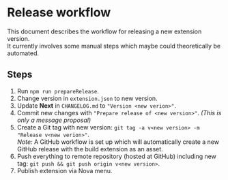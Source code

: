 # Release workflow
This document describes the workflow for releasing a new extension version.<br>
It currently involves some manual steps which maybe could theoretically be automated.

## Steps
1. Run `npm run prepareRelease`.
2. Change version in `extension.json` to new version.
3. Update **Next** in `CHANGELOG.md` to `"Version <new verion>"`.
4. Commit new changes with `"Prepare release of <new version>"`. *(This is only a message proposal)*
5. Create a Git tag with new version: `git tag -a v<new version> -m "Release v<new verion>"`.<br>
   *Note:* A GitHub workflow is set up which will automatically create a new GitHub release with the build extension as an asset.
6. Push everything to remote repository (hosted at GitHub) including new tag: `git push && git push origin v<new version>`.
7. Publish extension via Nova menu.